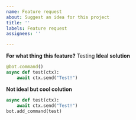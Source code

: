 ```yaml
---
name: Feature request
about: Suggest an idea for this project
title: ''
labels: Feature request
assignees: ''

---
```


**For what thing this feature?**
Testing
**Ideal solution**
```python
@bot.command()
async def test(ctx):
    await ctx.send("Test!")
```
**Not ideal but cool colution**
```python
async def test(ctx):
    await ctx.send("Test!")
bot.add_command(test)
```
